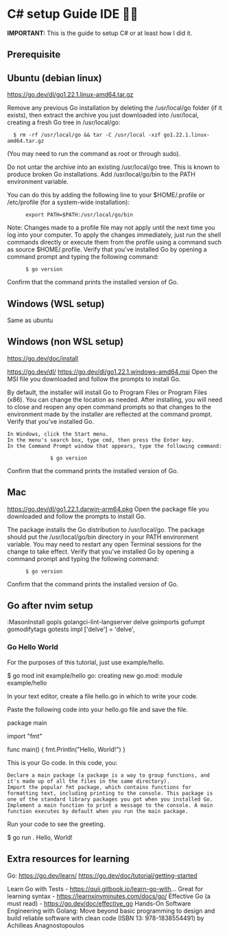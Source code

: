 # C\# setup Guide IDE ✍🏼

**IMPORTANT:** This is the guide to setup C# or at least how I did it. 

## Prerequisite


## Ubuntu (debian linux)
https://go.dev/dl/go1.22.1.linux-amd64.tar.gz

Remove any previous Go installation by deleting the /usr/local/go folder (if it exists), then extract the archive you just downloaded into /usr/local, creating a fresh Go tree in /usr/local/go:

      $ rm -rf /usr/local/go && tar -C /usr/local -xzf go1.22.1.linux-amd64.tar.gz      

(You may need to run the command as root or through sudo).

Do not untar the archive into an existing /usr/local/go tree. This is known to produce broken Go installations.
Add /usr/local/go/bin to the PATH environment variable.

You can do this by adding the following line to your $HOME/.profile or /etc/profile (for a system-wide installation):

          export PATH=$PATH:/usr/local/go/bin
          

Note: Changes made to a profile file may not apply until the next time you log into your computer. To apply the changes immediately, just run the shell commands directly or execute them from the profile using a command such as source $HOME/.profile.
Verify that you've installed Go by opening a command prompt and typing the following command:

          $ go version
          

Confirm that the command prints the installed version of Go.

## Windows (WSL setup)
Same as ubuntu 

## Windows (non WSL setup)
https://go.dev/doc/install

https://go.dev/dl/
https://go.dev/dl/go1.22.1.windows-amd64.msi
 Open the MSI file you downloaded and follow the prompts to install Go.

By default, the installer will install Go to Program Files or Program Files (x86). You can change the location as needed. After installing, you will need to close and reopen any open command prompts so that changes to the environment made by the installer are reflected at the command prompt.
Verify that you've installed Go.

    In Windows, click the Start menu.
    In the menu's search box, type cmd, then press the Enter key.
    In the Command Prompt window that appears, type the following command:

                  $ go version
                  

Confirm that the command prints the installed version of Go.

## Mac
https://go.dev/dl/go1.22.1.darwin-arm64.pkg
 Open the package file you downloaded and follow the prompts to install Go.

The package installs the Go distribution to /usr/local/go. The package should put the /usr/local/go/bin directory in your PATH environment variable. You may need to restart any open Terminal sessions for the change to take effect.
Verify that you've installed Go by opening a command prompt and typing the following command:

          $ go version
          

Confirm that the command prints the installed version of Go.



## Go after nvim setup
:MasonInstall gopls golangci-lint-langserver delve goimports gofumpt gomodifytags gotests impl
	['delve'] = 'delve',
	
### Go Hello World
For the purposes of this tutorial, just use example/hello.

$ go mod init example/hello
go: creating new go.mod: module example/hello

In your text editor, create a file hello.go in which to write your code.

Paste the following code into your hello.go file and save the file.

package main

import "fmt"

func main() {
    fmt.Println("Hello, World!")
}

This is your Go code. In this code, you:

    Declare a main package (a package is a way to group functions, and it's made up of all the files in the same directory).
    Import the popular fmt package, which contains functions for formatting text, including printing to the console. This package is one of the standard library packages you got when you installed Go.
    Implement a main function to print a message to the console. A main function executes by default when you run the main package.

Run your code to see the greeting.

$ go run .
Hello, World!

## Extra resources for learning 
Go: https://go.dev/learn/
https://go.dev/doc/tutorial/getting-started

Learn Go with Tests - https://quii.gitbook.io/learn-go-with...
Great for learning syntax - https://learnxinyminutes.com/docs/go/
Effective Go (a must read) - https://go.dev/doc/effective_go
Hands-On Software Engineering with Golang: Move beyond basic programming to design and build reliable software with clean code (ISBN 13: 978-1838554491) by Achilleas Anagnostopoulos